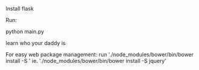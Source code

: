 Install flask

Run:

python main.py

learn who your daddy is

For easy web package management:
run './node_modules/bower/bin/bower install -S <package>'
ie. './node_modules/bower/bin/bower install -S jquery' 
